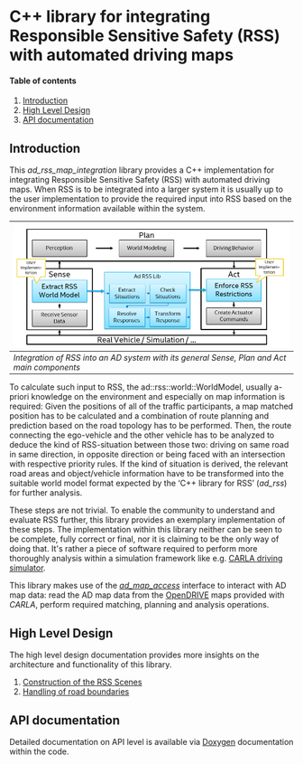 # C++ library for integrating Responsible Sensitive Safety (RSS) with automated driving maps

#### Table of contents
1. [Introduction](#introduction)
2. [High Level Design](#highleveldesign)
3. [API documentation](#apidoc)

## Introduction <a name="introduction"></a>
This *ad_rss_map_integration* library provides a C++ implementation for integrating Responsible Sensitive Safety (RSS)
with automated driving maps. When RSS is to be integrated into a larger system it is usually up to
the user implementation to provide the required input into RSS based on the environment information
available within the system.

| ![Integration of RSS into a system](../images/ad-rss-lib-Integrate_Into_Sense-Plan-Act.png) |
| -- |
| *Integration of RSS into an AD system with its general Sense, Plan and Act main components* |

To calculate such input to RSS, the ad::rss::world::WorldModel, usually a-priori knowledge on the environment
and especially on map information is required: Given the positions of all of the traffic participants,
a map matched position has to be calculated and a combination of route planning and prediction based
on the road topology has to be performed. Then, the route connecting the ego-vehicle and the
other vehicle has to be analyzed to deduce the kind of RSS-situation between those two: driving on same road in same direction,
in opposite direction or being faced with an intersection with respective priority rules.
If the kind of situation is derived, the relevant road areas and object/vehicle information have to be
transformed into the suitable world model format expected by the ‘C++ library for RSS’ (*ad_rss*) for further analysis.

These steps are not trivial. To enable the community to understand and evaluate RSS further,
this library provides an exemplary implementation of these steps. The implementation within
this library neither can be seen to be complete, fully correct or final,
nor it is claiming to be the only way of doing that. It's rather a piece of software required
to perform more thoroughly analysis within a simulation framework like
e.g. [CARLA driving simulator](https://carla.org).

This library makes use of the [*ad_map_access*](https://github.carla-simulator/map) interface
to interact with AD map data: read the AD map data from the
[OpenDRIVE](https://www.asam.net/standards/detail/opendrive/) maps provided with *CARLA*,
perform required matching, planning and analysis operations.

## High Level Design <a name="highleveldesign"></a>
The high level design documentation provides more insights on the architecture and functionality
of this library.

1. [Construction of the RSS Scenes](https://intel.github.io/ad-rss-map-integration/ConstructRSSScenes/index.html)
2. [Handling of road boundaries](https://intel.github.io/ad-rss-map-integration/HandleRoadBoundaries/index.html)

## API documentation <a name="apidoc"></a>
Detailed documentation on API level is available via
[Doxygen](https://intel.github.io/ad-rss-map-integration/doxygen/html/index.html)
documentation within the code.
